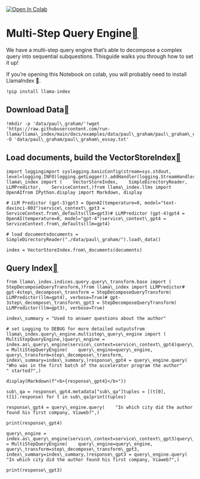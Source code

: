 [![Open In Colab](https://colab.research.google.com/assets/colab-badge.svg)](https://colab.research.google.com/github/jerryjliu/llama_index/blob/main/docs/examples/query_transformations/SimpleIndexDemo-multistep.ipynb)

Multi-Step Query Engine[](#multi-step-query-engine "Permalink to this heading")
================================================================================

We have a multi-step query engine that’s able to decompose a complex query into sequential subquestions. Thisguide walks you through how to set it up!

If you’re opening this Notebook on colab, you will probably need to install LlamaIndex 🦙.


```
!pip install llama-index
```
Download Data[](#download-data "Permalink to this heading")
------------------------------------------------------------


```
!mkdir -p 'data/paul\_graham/'!wget 'https://raw.githubusercontent.com/run-llama/llama\_index/main/docs/examples/data/paul\_graham/paul\_graham\_essay.txt' -O 'data/paul\_graham/paul\_graham\_essay.txt'
```
Load documents, build the VectorStoreIndex[](#load-documents-build-the-vectorstoreindex "Permalink to this heading")
---------------------------------------------------------------------------------------------------------------------


```
import loggingimport syslogging.basicConfig(stream=sys.stdout, level=logging.INFO)logging.getLogger().addHandler(logging.StreamHandler(stream=sys.stdout))from llama\_index import (    VectorStoreIndex,    SimpleDirectoryReader,    LLMPredictor,    ServiceContext,)from llama\_index.llms import OpenAIfrom IPython.display import Markdown, display
```

```
# LLM Predictor (gpt-3)gpt3 = OpenAI(temperature=0, model="text-davinci-003")service\_context\_gpt3 = ServiceContext.from\_defaults(llm=gpt3)# LLMPredictor (gpt-4)gpt4 = OpenAI(temperature=0, model="gpt-4")service\_context\_gpt4 = ServiceContext.from\_defaults(llm=gpt4)
```

```
# load documentsdocuments = SimpleDirectoryReader("./data/paul\_graham/").load\_data()
```

```
index = VectorStoreIndex.from\_documents(documents)
```
Query Index[](#query-index "Permalink to this heading")
--------------------------------------------------------


```
from llama\_index.indices.query.query\_transform.base import (    StepDecomposeQueryTransform,)from llama\_index import LLMPredictor# gpt-4step\_decompose\_transform = StepDecomposeQueryTransform(    LLMPredictor(llm=gpt4), verbose=True)# gpt-3step\_decompose\_transform\_gpt3 = StepDecomposeQueryTransform(    LLMPredictor(llm=gpt3), verbose=True)
```

```
index\_summary = "Used to answer questions about the author"
```

```
# set Logging to DEBUG for more detailed outputsfrom llama\_index.query\_engine.multistep\_query\_engine import (    MultiStepQueryEngine,)query\_engine = index.as\_query\_engine(service\_context=service\_context\_gpt4)query\_engine = MultiStepQueryEngine(    query\_engine=query\_engine,    query\_transform=step\_decompose\_transform,    index\_summary=index\_summary,)response\_gpt4 = query\_engine.query(    "Who was in the first batch of the accelerator program the author"    " started?",)
```

```
display(Markdown(f"<b>{response\_gpt4}</b>"))
```

```
sub\_qa = response\_gpt4.metadata["sub\_qa"]tuples = [(t[0], t[1].response) for t in sub\_qa]print(tuples)
```

```
response\_gpt4 = query\_engine.query(    "In which city did the author found his first company, Viaweb?",)
```

```
print(response\_gpt4)
```

```
query\_engine = index.as\_query\_engine(service\_context=service\_context\_gpt3)query\_engine = MultiStepQueryEngine(    query\_engine=query\_engine,    query\_transform=step\_decompose\_transform\_gpt3,    index\_summary=index\_summary,)response\_gpt3 = query\_engine.query(    "In which city did the author found his first company, Viaweb?",)
```

```
print(response\_gpt3)
```
